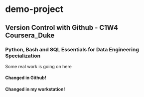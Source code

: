 # demo-project
## Version Control with Github - C1W4 Coursera_Duke
### Python, Bash and SQL Essentials for Data Engineering Specialization

Some real work is going on here

#### Changed in Github!

#### Changed in my workstation!
